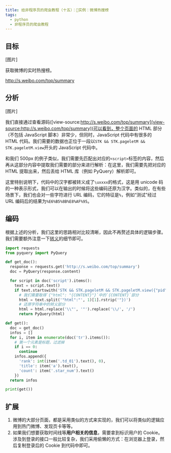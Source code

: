 ```yaml
---
title: 给非程序员的爬虫教程（十五）：实例：微博热搜榜
tags:
  - python
  - 非程序员的爬虫教程
---
```


## 目标

[图片]

获取微博的实时热搜榜。

http://s.weibo.com/top/summary

## 分析

[图片]

我们直接通过查看源码([view-source:http://s.weibo.com/top/summary](view-source:http://s.weibo.com/top/summary))可以看到，整个页面的 HTML 部分（不包括 JavaScript 脚本）非常少，但同时，JavaScript 代码中有很多的 HTML 代码。我们需要的数据也正位于一段以`STK && STK.pageletM && STK.pageletM.view`开头的 JavaScript 代码中。

和我们 500px 的例子类似，我们需要先匹配出对应的`<script>`标签的内容，然后再从这部分内容中提取我们需要的部分来进行解析：在这里，我们需要先把对应的 HTML 提取出来，然后丢给 HTML 库（例如 PyQuery）解析即可。

这里特别说明下，代码中的汉字都被转义成了`\uxxxx`的格式，这是用 unicode 码的一种表示形式，我们可以在输出的时候将这些编码还原为汉字。类似的，在有些场景下，我们也会对一些字符进行 URL 编码，它的特征是`%`，例如“测试”经过 URL 编码后的结果为`%E6%B5%8B%E8%AF%95`。

## 编码
根据上述的分析，我们这里的思路相对比较清晰，因此不再赘述具体的逻辑步骤。我们需要额外注意一下[转义](https://zh.wikipedia.org/wiki/%E8%BD%AC%E4%B9%89%E5%AD%97%E7%AC%A6)的细节即可。

```python
import requests
from pyquery import PyQuery

def get_doc():
  response = requests.get('http://s.weibo.com/top/summary')
  doc = PyQuery(response.content)

  for script in doc('script').items():
    text = script.text()
    if text.startswith('STK && STK.pageletM && STK.pageletM.view({"pid":"pl_top_realtimehot"'):
      # 我们需要取得`{"html": "{CONTENT}"}`中的`{CONTENT}`部分
      html = text.split('"html":"', 1)[1].rstrip('"})')
      # 还原字符串中的转义部分
      html = html.replace('\\"', '"').replace('\\/', '/')
      return PyQuery(html)

def get():
  doc = get_doc()
  infos = []
  for i, item in enumerate(doc('tr').items()):
    # 第一个元素是标题，过滤掉
    if i == 0:
      continue
    infos.append({
      'rank': int(item('.td_01').text(), 0),
      'title': item('a').text(),
      'count': item('.star_num').text()
    })
  return infos

print(get())
```

## 扩展
1. 微博的大部分页面，都是采用类似的方式来实现的，我们可以将类似的逻辑应用到热门微博、发现页卡等等。
2. 如果我们想要获取时间线等**用户相关的信息**，需要拿到标识用户的 Cookie。涉及到登录的接口一般比较复杂，我们采用偷懒的方式：在浏览器上登录，然后复制登录后的 Cookie 到代码中即可。
